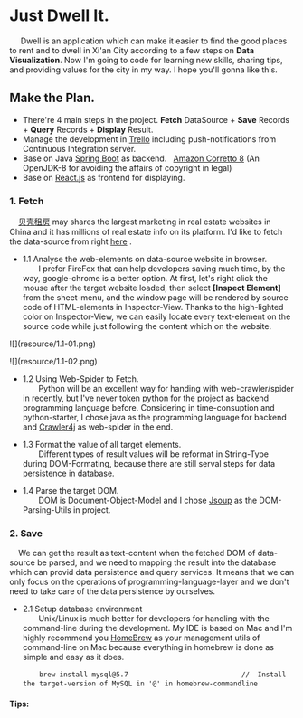 # Just Dwell It.  
&nbsp;&nbsp;&nbsp;&nbsp; Dwell is an application which can make it easier to find the good places to rent and to dwell in Xi'an City according to a few steps on <b>Data Visualization</b>. Now I'm going to code for learning new skills, sharing tips, and providing values for the city in my way. I hope you'll gonna like this.  

## Make the Plan.   
+ There're 4 main steps in the project. <b>Fetch</b> DataSource + <b>Save</b> Records + <b>Query</b> Records + <b>Display</b> Result.  
+ Manage the development in [Trello](https://trello.com)  including push-notifications from Continuous Integration server.
+ Base on Java [Spring Boot](https://spring.io/projects/spring-boot) as backend. &nbsp; [Amazon Corretto 8](https://aws.amazon.com/blogs/opensource/amazon-corretto-no-cost-distribution-openjdk-long-term-support/)  (An OpenJDK-8 for avoiding the affairs of copyright in legal)  
+ Base on [React.js](https://reactjs.org/) as frontend for displaying.  


### 1. Fetch
&nbsp;&nbsp;&nbsp;&nbsp;[贝壳租房](https://xa.ke.com/) may shares the largest marketing in real estate websites in China and it has millions of real estate info on its platform. I'd like to fetch the data-source from right [here](https://xa.zu.ke.com/zufang) .  

- 1.1 Analyse the web-elements on data-source website in browser.  
&nbsp;&nbsp;&nbsp;&nbsp;&nbsp;&nbsp; I prefer FireFox that can help developers saving much time, by the way, google-chrome is a better option. At first, let's right click the mouse after the target website loaded, then select <b>[Inspect Element]</b> from the sheet-menu, and the window page will be rendered by source code of HTML-elements in Inspector-View. Thanks to the high-lighted color on Inspector-View, we can easily locate every text-element on the source code while just following the content which on the website.  
<p><p>
![](resource/1.1-01.png)
<p><p>
![](resource/1.1-02.png)
<p><p>


- 1.2 Using Web-Spider to Fetch.  
&nbsp;&nbsp;&nbsp;&nbsp;&nbsp;&nbsp; Python will be an excellent way for handing with web-crawler/spider in recently, but I've never token python for the project as backend programming language before. Considering in time-consuption and python-starter, I chose java as the programming language for backend and [Crawler4j](https://github.com/yasserg/crawler4j) as web-spider in the end.  


- 1.3 Format the value of all target elements.  
&nbsp;&nbsp;&nbsp;&nbsp;&nbsp;&nbsp; Different types of result values will be reformat in String-Type during DOM-Formating, because there are still serval steps for data persistence in database.


- 1.4 Parse the target DOM.  
&nbsp;&nbsp;&nbsp;&nbsp;&nbsp;&nbsp; DOM is Document-Object-Model and I chose [Jsoup](https://jsoup.org/) as the DOM-Parsing-Utils in project.


### 2. Save
&nbsp;&nbsp;&nbsp;&nbsp;We can get the result as text-content when the fetched DOM of data-source be parsed, and we need to mapping the result into the database which can provid data persistence and query services. It means that we can only focus on the operations of programming-language-layer and we don't need to take care of the data persistence by ourselves.  

- 2.1 Setup database environment  
  &nbsp;&nbsp;&nbsp;&nbsp;&nbsp;&nbsp; Unix/Linux is much better for developers for handling with the command-line during the development. My IDE is based on Mac and I'm highly recommend you [HomeBrew](https://brew.sh/) as your management utils of command-line on Mac because everything in homebrew is done as simple and easy as it does.

  ```
      brew install mysql@5.7      						//  Install the target-version of MySQL in '@' in homebrew-commandline
  ```

#### Tips:  





